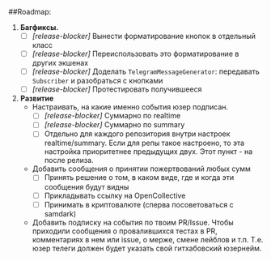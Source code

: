 ##Roadmap:

1. **Багфиксы.**
   - [ ] *[release-blocker]* Вынести форматирование кнопок в отдельный класс
   - [ ] *[release-blocker]* Переиспользовать это форматирование в других экшенах
   - [ ] *[release-blocker]* Доделать `TelegramMessageGenerator`: передавать `Subscriber` и разобраться с кнопками
   - [ ] *[release-blocker]* Протестировать получившееся
2. **Развитие**
   - Настраивать, на какие именно события юзер подписан.
     - [ ] *[release-blocker]* Суммарно по realtime
     - [ ] *[release-blocker]* Суммарно по summary
     - [ ] Отдельно для каждого репозитория внутри настроек realtime/summary. Если для репы такое настроено, то эта настройка приоритетнее предыдущих двух. Этот пункт - на после релиза.
   - Добавить сообщения о принятии пожертвований любых сумм
     - [ ] Принять решение о том, в каком виде, где и когда эти сообщения будут видны 
     - [ ] Прикладывать ссылку на OpenCollective
     - [ ] Принимать в криптовалюте (сперва посоветоваться с samdark)
   - Добавить подписку на события по твоим PR/Issue. Чтобы приходили сообщения о провалившихся тестах в PR, комментариях в нем или issue, о мерже, смене лейблов и т.п. Т.е. юзер телеги должен будет указать свой гитхабовский юзернейм.
